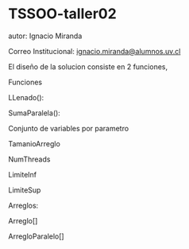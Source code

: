 # TSSOO-taller02
autor: Ignacio Miranda

Correo Institucional: ignacio.miranda@alumnos.uv.cl

El diseño de la solucion consiste en 2 funciones, 

Funciones

LLenado(): 

SumaParalela(): 

Conjunto de variables por parametro

TamanioArreglo

NumThreads

LimiteInf

LimiteSup

Arreglos:

Arreglo[]

ArregloParalelo[] 

  
